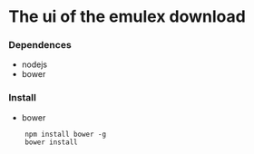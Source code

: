 The ui of the emulex download
===


### Dependences
*  nodejs
*  bower

### Install
*  bower 
```
    npm install bower -g
    bower install
```